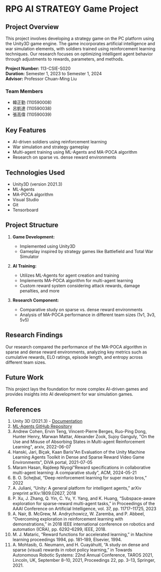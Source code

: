 # RPG AI STRATEGY Game Project

## Project Overview

This project involves developing a strategy game on the PC platform using the Unity3D game engine. The game incorporates artificial intelligence and war simulation elements, with soldiers trained using reinforcement learning techniques. Our research focuses on optimizing intelligent agent behavior through adjustments to rewards, parameters, and methods.

**Project Number:** 113-CSIE-S020  
**Duration:** Semester 1, 2023 to Semester 1, 2024  
**Advisor:** Professor Chuan-Ming Liu

### Team Members
- 韓正勤 (110590008)
- 呂凱達 (110590038)
- 張高偉 (110590039)

## Key Features

- AI-driven soldiers using reinforcement learning
- War simulation and strategy gameplay
- Multi-agent training using ML-Agents and MA-POCA algorithm
- Research on sparse vs. dense reward environments

## Technologies Used

- Unity3D (version 2021.3)
- ML-Agents
- MA-POCA algorithm
- Visual Studio
- Git
- Tensorboard

## Project Structure

1. **Game Development:**
   - Implemented using Unity3D
   - Gameplay inspired by strategy games like Battlefield and Total War Simulator

2. **AI Training:**
   - Utilizes ML-Agents for agent creation and training
   - Implements MA-POCA algorithm for multi-agent learning
   - Custom reward system considering attack rewards, damage penalties, and more

3. **Research Component:**
   - Comparative study on sparse vs. dense reward environments
   - Analysis of MA-POCA performance in different team sizes (1v1, 3v3, 5v5)

## Research Findings

Our research compared the performance of the MA-POCA algorithm in sparse and dense reward environments, analyzing key metrics such as cumulative rewards, ELO ratings, episode length, and entropy across different team sizes.

## Future Work

This project lays the foundation for more complex AI-driven games and provides insights into AI development for war simulation games.

## References

1. Unity 3D (2021.3) - [Documentation](https://docs.unity3d.com/ScriptReference)
2. [ML-Agents GitHub Repository](https://github.com/Unity-Technologies/ml-agents)
3. Andrew Cohen, Ervin Teng, Vincent-Pierre Berges, Ruo-Ping Dong, Hunter Henry, Marwan Mattar, Alexander Zook, Sujoy Ganguly, "On the Use and Misuse of Absorbing States in Multi-agent Reinforcement Learning", arxiv, 2022-06-07
4. Hanski, Jari, Biçak, Kaan Baris"An Evaluation of the Unity Machine Learning Agents Toolkit in Dense and Sparse Reward Video Game Environments", DiVA portal, 2021-07-05
5. Maram Hasan, Rajdeep Niyogi"Reward specifications in collaborative multi-agent learning: A comparative study", ACM, 2024-05-21
6. B. O. Schejbal, “Deep reinforcement learning for super mario bros,” 2022
7. A. Juliani, “Unity: A general platform for intelligent agents,” arXiv preprint arXiv:1809.02627, 2018
8. P. Xu, J. Zhang, Q. Yin, C. Yu, Y. Yang, and K. Huang, “Subspace-aware exploration for sparse-reward multi-agent tasks,” in Proceedings of the AAAI Conference on Artificial Intelligence, vol. 37, pp. 11717–11725, 2023
9. A. Nair, B. McGrew, M. Andrychowicz, W. Zaremba, and P. Abbeel, “Overcoming exploration in reinforcement learning with demonstrations,” in 2018 IEEE international conference on robotics and automation (ICRA), pp. 6292–6299, IEEE, 2018.
10. M. J. Mataric, “Reward functions for accelerated learning,” in Machine learning proceedings 1994, pp. 181–189, Elsevier, 1994.
11. A. Mohtasib, G. Neumann, and H. Cuayáhuitl, “A study on dense and sparse (visual) rewards in robot policy learning,” in Towards Autonomous Robotic Systems: 22nd Annual Conference, TAROS 2021, Lincoln, UK, September 8–10, 2021, Proceedings 22, pp. 3–13, Springer, 2021.
